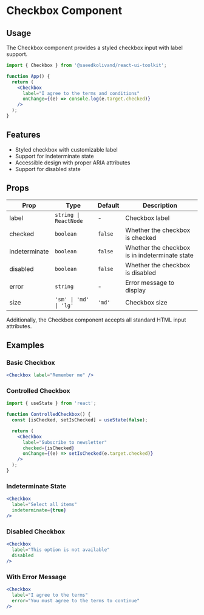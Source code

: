 # Checkbox Component

## Usage

The Checkbox component provides a styled checkbox input with label support.

```jsx
import { Checkbox } from '@saeedkolivand/react-ui-toolkit';

function App() {
  return (
    <Checkbox 
      label="I agree to the terms and conditions"
      onChange={(e) => console.log(e.target.checked)}
    />
  );
}
```

## Features

- Styled checkbox with customizable label
- Support for indeterminate state
- Accessible design with proper ARIA attributes
- Support for disabled state

## Props

| Prop | Type | Default | Description |
|------|------|---------|-------------|
| label | `string \| ReactNode` | - | Checkbox label |
| checked | `boolean` | `false` | Whether the checkbox is checked |
| indeterminate | `boolean` | `false` | Whether the checkbox is in indeterminate state |
| disabled | `boolean` | `false` | Whether the checkbox is disabled |
| error | `string` | - | Error message to display |
| size | `'sm' \| 'md' \| 'lg'` | `'md'` | Checkbox size |

Additionally, the Checkbox component accepts all standard HTML input attributes.

## Examples

### Basic Checkbox

```jsx
<Checkbox label="Remember me" />
```

### Controlled Checkbox

```jsx
import { useState } from 'react';

function ControlledCheckbox() {
  const [isChecked, setIsChecked] = useState(false);

  return (
    <Checkbox 
      label="Subscribe to newsletter"
      checked={isChecked}
      onChange={(e) => setIsChecked(e.target.checked)}
    />
  );
}
```

### Indeterminate State

```jsx
<Checkbox 
  label="Select all items"
  indeterminate={true}
/>
```

### Disabled Checkbox

```jsx
<Checkbox 
  label="This option is not available"
  disabled
/>
```

### With Error Message

```jsx
<Checkbox 
  label="I agree to the terms"
  error="You must agree to the terms to continue"
/>
```
